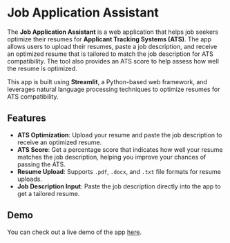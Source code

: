 # Job Application Assistant

The **Job Application Assistant** is a web application that helps job seekers optimize their resumes for **Applicant Tracking Systems (ATS)**. The app allows users to upload their resumes, paste a job description, and receive an optimized resume that is tailored to match the job description for ATS compatibility. The tool also provides an ATS score to help assess how well the resume is optimized.

This app is built using **Streamlit**, a Python-based web framework, and leverages natural language processing techniques to optimize resumes for ATS compatibility.

## Features

- **ATS Optimization**: Upload your resume and paste the job description to receive an optimized resume.
- **ATS Score**: Get a percentage score that indicates how well your resume matches the job description, helping you improve your chances of passing the ATS.
- **Resume Upload**: Supports `.pdf`, `.docx`, and `.txt` file formats for resume uploads.
- **Job Description Input**: Paste the job description directly into the app to get a tailored resume.

## Demo

You can check out a live demo of the app [here](https://resume-ats-app.streamlit.app/).